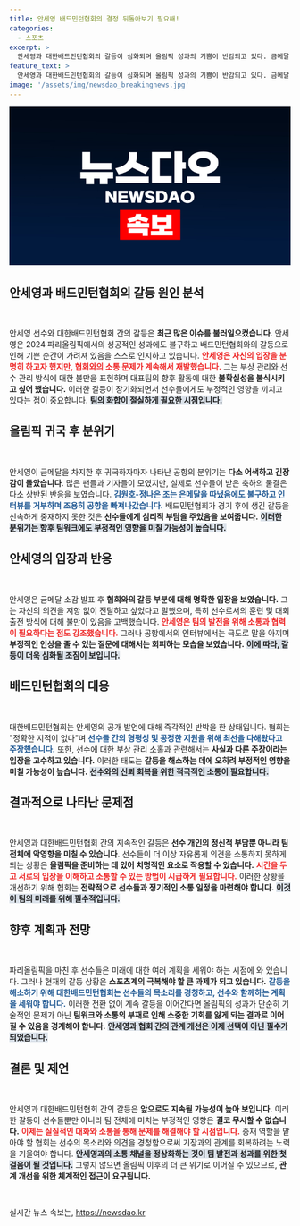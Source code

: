 ```yaml
---
title: 안세영 배드민턴협회의 결정 뒤돌아보기 필요해!
categories:
  - 스포츠
excerpt: >
  안세영과 대한배드민턴협회의 갈등이 심화되며 올림픽 성과의 기쁨이 반감되고 있다. 금메달 이후에도 선수는 불만을 토로하고 협회는 절차적 반박을 이어가, 해결의 실마리가 보이지 않고 있다.
feature_text: >
  안세영과 대한배드민턴협회의 갈등이 심화되며 올림픽 성과의 기쁨이 반감되고 있다. 금메달 이후에도 선수는 불만을 토로하고 협회는 절차적 반박을 이어가, 해결의 실마리가 보이지 않고 있다.
image: '/assets/img/newsdao_breakingnews.jpg'
---
```


<p><img src="/assets/img/newsdao_breakingnews.jpg" alt="bookingtag 속보" /></p>

<h2 data-ke-size="size26">안세영과 배드민턴협회의 갈등 원인 분석</h2>

<p data-ke-size="size16">&nbsp;</p>

<p>안세영 선수와 대한배드민턴협회 간의 갈등은 <strong>최근 많은 이슈를 불러일으켰습니다</strong>. 안세영은 2024 파리올림픽에서의 성공적인 성과에도 불구하고 배드민턴협회와의 갈등으로 인해 기쁜 순간이 가려져 있음을 스스로 인지하고 있습니다. <b><span style="color: #ee2323;">안세영은 자신의 입장을 분명히 하고자 했지만, 협회와의 소통 문제가 계속해서 재발했습니다.</span></b> 그는 부상 관리와 선수 관리 방식에 대한 불만을 표현하며 대표팀의 향후 활동에 대한 <strong>불확실성을 불식시키고 싶어 했습니다.</strong> 이러한 갈등이 장기화되면서 선수들에게도 부정적인 영향을 끼치고 있다는 점이 중요합니다. <b><span style="background-color: #21538527;">팀의 화합이 절실하게 필요한 시점입니다.</span></b></p>

<h2 data-ke-size="size26">올림픽 귀국 후 분위기</h2>

<p data-ke-size="size16">&nbsp;</p>

<p>안세영이 금메달을 차지한 후 귀국하자마자 나타난 공항의 분위기는 <strong>다소 어색하고 긴장감이 돌았습니다</strong>. 많은 팬들과 기자들이 모였지만, 실제로 선수들이 받은 축하의 물결은 다소 상반된 반응을 보였습니다. <b><span style="color: #1a5490;">김원호-정나은 조는 은메달을 따냈음에도 불구하고 인터뷰를 거부하며 조용히 공항을 빠져나갔습니다.</span></b> 배드민턴협회가 경기 후에 생긴 갈등을 신속하게 중재하지 못한 것은 <strong>선수들에게 심리적 부담을 주었음을 보여줍니다.</strong> <b><span style="background-color: #21538527;">이러한 분위기는 향후 팀워크에도 부정적인 영향을 미칠 가능성이 높습니다.</span></b></p>

<h2 data-ke-size="size26">안세영의 입장과 반응</h2>

<p data-ke-size="size16">&nbsp;</p>

<p>안세영은 금메달 소감 발표 후 <strong>협회와의 갈등 부분에 대해 명확한 입장을 보였습니다.</strong> 그는 자신의 의견을 저항 없이 전달하고 싶었다고 말했으며, 특히 선수로서의 훈련 및 대회 출전 방식에 대해 불만이 있음을 고백했습니다. <b><span style="color: #ee2323;">안세영은 팀의 발전을 위해 소통과 협력이 필요하다는 점도 강조했습니다.</span></b> 그러나 공항에서의 인터뷰에서는 극도로 말을 아끼며 <strong>부정적인 인상을 줄 수 있는 질문에 대해서는 회피하는 모습을 보였습니다.</strong> <b><span style="background-color: #21538527;">이에 따라, 갈등이 더욱 심화될 조짐이 보입니다.</span></b></p>

<h2 data-ke-size="size26">배드민턴협회의 대응</h2>

<p data-ke-size="size16">&nbsp;</p>

<p>대한배드민턴협회는 안세영의 공개 발언에 대해 즉각적인 반박을 한 상태입니다. 협회는 "정확한 지적이 없다"며 <b><span style="color: #1a5490;">선수들 간의 형평성 및 공정한 지원을 위해 최선을 다해왔다고 주장했습니다.</span></b> 또한, 선수에 대한 부상 관리 소홀과 관련해서는 <strong>사실과 다른 주장이라는 입장을 고수하고 있습니다.</strong> 이러한 태도는 <strong>갈등을 해소하는 데에 오히려 부정적인 영향을 미칠 가능성이 높습니다.</strong> <b><span style="background-color: #21538527;">선수와의 신뢰 회복을 위한 적극적인 소통이 필요합니다.</span></b></p>

<h2 data-ke-size="size26">결과적으로 나타난 문제점</h2>

<p data-ke-size="size16">&nbsp;</p>

<p>안세영과 대한배드민턴협회 간의 지속적인 갈등은 <strong>선수 개인의 정신적 부담뿐 아니라 팀 전체에 악영향을 미칠 수 있습니다.</strong> 선수들이 더 이상 자유롭게 의견을 소통하지 못하게 되는 상황은 <strong>올림픽을 준비하는 데 있어 치명적인 요소로 작용할 수 있습니다.</strong> <b><span style="color: #ee2323;">시간을 두고 서로의 입장을 이해하고 소통할 수 있는 방법이 시급하게 필요합니다.</span></b> 이러한 상황을 개선하기 위해 협회는 <strong>전략적으로 선수들과 정기적인 소통 일정을 마련해야 합니다.</strong> <b><span style="background-color: #21538527;">이것이 팀의 미래를 위해 필수적입니다.</span></b></p>

<h2 data-ke-size="size26">향후 계획과 전망</h2>

<p data-ke-size="size16">&nbsp;</p>

<p>파리올림픽을 마친 후 선수들은 미래에 대한 여러 계획을 세워야 하는 시점에 와 있습니다. 그러나 현재의 갈등 상황은 <strong>스포츠계의 극복해야 할 큰 과제가 되고 있습니다.</strong> <b><span style="color: #1a5490;">갈등을 해소하기 위해 대한배드민턴협회는 선수들의 목소리를 경청하고, 선수와 함께하는 계획을 세워야 합니다.</span></b> 이러한 전환 없이 계속 갈등을 이어간다면 올림픽의 성과가 단순히 기술적인 문제가 아닌 <strong>팀워크와 소통의 부재로 인해 소중한 기회를 잃게 되는 결과로 이어질 수 있음을 경계해야 합니다.</strong> <b><span style="background-color: #21538527;">안세영과 협회 간의 관계 개선은 이제 선택이 아닌 필수가 되었습니다.</span></b></p>

<h2 data-ke-size="size26">결론 및 제언</h2>

<p data-ke-size="size16">&nbsp;</p>

<p>안세영과 대한배드민턴협회 간의 갈등은 <strong>앞으로도 지속될 가능성이 높아 보입니다.</strong> 이러한 갈등이 선수들뿐만 아니라 팀 전체에 미치는 부정적인 영향은 <strong>결코 무시할 수 없습니다.</strong> <b><span style="color: #ee2323;">이제는 실질적인 대화와 소통을 통해 문제를 해결해야 할 시점입니다.</span></b> 중재 역할을 맡아야 할 협회는 선수의 목소리와 의견을 경청함으로써 기장과의 관계를 회복하려는 노력을 기울여야 합니다. <b><span style="background-color: #21538527;">안세영과의 소통 채널을 정상화하는 것이 팀 발전과 성과를 위한 첫 걸음이 될 것입니다.</span></b> 그렇지 않으면 올림픽 이후의 더 큰 위기로 이어질 수 있으므로, <strong>관계 개선을 위한 체계적인 접근이 요구됩니다.</strong></p>

<p data-ke-size="size16">&nbsp;</p>
실시간 뉴스 속보는, <a href="https://newsdao.kr" rel="dofollow">https://newsdao.kr</a>


